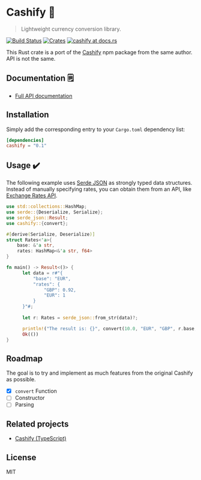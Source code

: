 # Cashify 💸

> Lightweight currency conversion library.

[![Build Status](https://travis-ci.org/xxczaki/cashify-rs.svg?branch=master)](https://travis-ci.org/xxczaki/cashify-rs)
[![Crates](http://meritbadge.herokuapp.com/cashify)](https://crates.io/crates/cashify)
[![cashify at docs.rs](https://docs.rs/cashify/badge.svg)](https://docs.rs/cashify)

This Rust crate is a port of the [Cashify](https://github.com/xxczaki/cashify/) npm package from the same author. API is not the same.

## Documentation 🗒️

- [Full API documentation](https://docs.rs/cashify)

## Installation

Simply add the corresponding entry to your `Cargo.toml` dependency list:

```toml
[dependencies]
cashify = "0.1"
```

## Usage ✔️

The following example uses [Serde JSON](https://github.com/serde-rs/json) as strongly typed data structures. Instead of manually specifying rates, you can obtain them from an API, like [Exchange Rates API](https://exchangeratesapi.io/).

```rust
use std::collections::HashMap;
use serde::{Deserialize, Serialize};
use serde_json::Result;
use cashify::{convert};

#[derive(Serialize, Deserialize)]
struct Rates<'a>{
    base: &'a str,
    rates: HashMap<&'a str, f64>
}

fn main() -> Result<()> {
      let data = r#"{
          "base": "EUR",
          "rates": {
              "GBP": 0.92,
              "EUR": 1
          }
      }"#;
  
      let r: Rates = serde_json::from_str(data)?;

      println!("The result is: {}", convert(10.0, "EUR", "GBP", r.base, r.rates));
      Ok(())
}
```

## Roadmap

The goal is to try and implement as much features from the original Cashify as possible.

- [x] `convert` Function
- [ ] Constructor
- [ ] Parsing

## Related projects

- [Cashify (TypeScript)](https://github.com/xxczaki/cashify/)

## License

MIT

